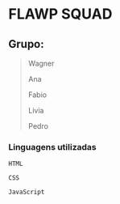<h1>FLAWP SQUAD</h1>

<h2>Grupo:</h2>

> Wagner
>
> Ana
>
> Fabio
>
> Livia
>
> Pedro

<h3>Linguagens utilizadas</h3>

```
HTML
```

```
CSS
```

```
JavaScript
```
